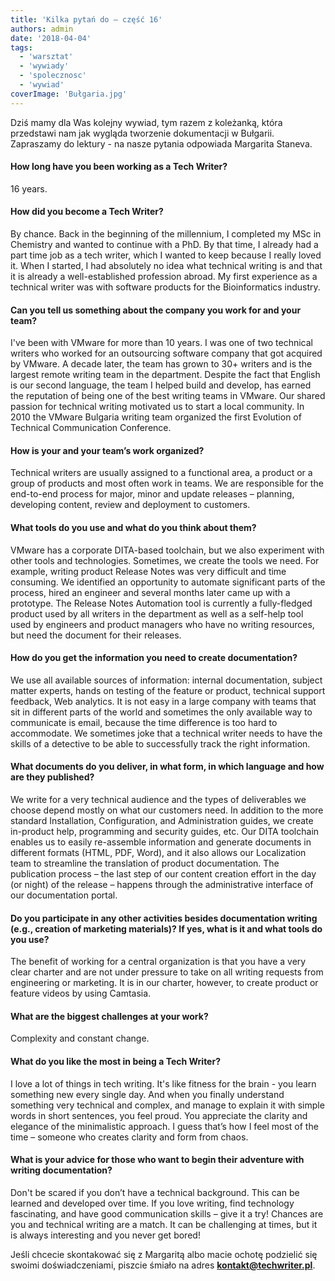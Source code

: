 ```yaml
---
title: 'Kilka pytań do – część 16'
authors: admin
date: '2018-04-04'
tags:
  - 'warsztat'
  - 'wywiady'
  - 'spolecznosc'
  - 'wywiad'
coverImage: 'Bułgaria.jpg'
---
```


Dziś mamy dla Was kolejny wywiad, tym razem z koleżanką, która przedstawi nam
jak wygląda tworzenie dokumentacji w Bułgarii. Zapraszamy do lektury - na nasze
pytania odpowiada Margarita Staneva.

<!--truncate-->

#### How long have you been working as a Tech Writer?

16 years.

#### How did you become a Tech Writer?

By chance. Back in the beginning of the millennium, I completed my MSc in
Chemistry and wanted to continue with a PhD. By that time, I already had a part
time job as a tech writer, which I wanted to keep because I really loved it.
When I started, I had absolutely no idea what technical writing is and that it
is already a well-established profession abroad. My first experience as a
technical writer was with software products for the Bioinformatics industry.

#### Can you tell us something about the company you work for and your team?

I've been with VMware for more than 10 years. I was one of two technical writers
who worked for an outsourcing software company that got acquired by VMware. A
decade later, the team has grown to 30+ writers and is the largest remote
writing team in the department. Despite the fact that English is our second
language, the team I helped build and develop, has earned the reputation of
being one of the best writing teams in VMware. Our shared passion for technical
writing motivated us to start a local community. In 2010 the VMware Bulgaria
writing team organized the first Evolution of Technical Communication
Conference.

#### How is your and your team’s work organized?

Technical writers are usually assigned to a functional area, a product or a
group of products and most often work in teams. We are responsible for the
end-to-end process for major, minor and update releases – planning, developing
content, review and deployment to customers.

#### What tools do you use and what do you think about them?

VMware has a corporate DITA-based toolchain, but we also experiment with other
tools and technologies. Sometimes, we create the tools we need. For example,
writing product Release Notes was very difficult and time consuming. We
identified an opportunity to automate significant parts of the process, hired an
engineer and several months later came up with a prototype. The Release Notes
Automation tool is currently a fully-fledged product used by all writers in the
department as well as a self-help tool used by engineers and product managers
who have no writing resources, but need the document for their releases.

#### How do you get the information you need to create documentation?

We use all available sources of information: internal documentation, subject
matter experts, hands on testing of the feature or product, technical support
feedback, Web analytics. It is not easy in a large company with teams that sit
in different parts of the world and sometimes the only available way to
communicate is email, because the time difference is too hard to accommodate. We
sometimes joke that a technical writer needs to have the skills of a detective
to be able to successfully track the right information.

#### What documents do you deliver, in what form, in which language and how are they published?

We write for a very technical audience and the types of deliverables we choose
depend mostly on what our customers need. In addition to the more standard
Installation, Configuration, and Administration guides, we create in-product
help, programming and security guides, etc. Our DITA toolchain enables us to
easily re-assemble information and generate documents in different formats
(HTML, PDF, Word), and it also allows our Localization team to streamline the
translation of product documentation. The publication process – the last step of
our content creation effort in the day (or night) of the release – happens
through the administrative interface of our documentation portal.

#### Do you participate in any other activities besides documentation writing (e.g., creation of marketing materials)? If yes, what is it and what tools do you use?

The benefit of working for a central organization is that you have a very clear
charter and are not under pressure to take on all writing requests from
engineering or marketing. It is in our charter, however, to create product or
feature videos by using Camtasia.

#### What are the biggest challenges at your work?

Complexity and constant change.

#### What do you like the most in being a Tech Writer?

I love a lot of things in tech writing. It's like fitness for the brain - you
learn something new every single day. And when you finally understand something
very technical and complex, and manage to explain it with simple words in short
sentences, you feel proud. You appreciate the clarity and elegance of the
minimalistic approach. I guess that’s how I feel most of the time – someone who
creates clarity and form from chaos.

#### What is your advice for those who want to begin their adventure with writing documentation?

Don't be scared if you don’t have a technical background. This can be learned
and developed over time. If you love writing, find technology fascinating, and
have good communication skills – give it a try! Chances are you and technical
writing are a match. It can be challenging at times, but it is always
interesting and you never get bored!

Jeśli chcecie skontakować się z Margaritą albo macie ochotę podzielić się swoimi
doświadczeniami, piszcie śmiało na adres
[**kontakt@techwriter.pl**](mailto:kontakt@techwriter.pl).
